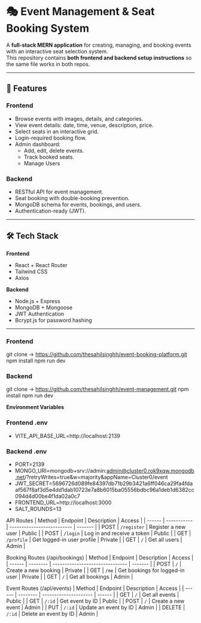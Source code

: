 # 🎭 Event Management & Seat Booking System

A **full-stack MERN application** for creating, managing, and booking events with an interactive seat selection system.  
This repository contains **both frontend and backend setup instructions** so the same file works in both repos.

---

## 📌 Features

### Frontend

- Browse events with images, details, and categories.
- View event details: date, time, venue, description, price.
- Select seats in an interactive grid.
- Login-required booking flow.
- Admin dashboard:
  - Add, edit, delete events.
  - Track booked seats.
  - Manage Users

### Backend

- RESTful API for event management.
- Seat booking with double-booking prevention.
- MongoDB schema for events, bookings, and users.
- Authentication-ready (JWT).

---

## 🛠 Tech Stack

**Frontend**

- React + React Router
- Tailwind CSS
- Axios

**Backend**

- Node.js + Express
- MongoDB + Mongoose
- JWT Authentication
- Bcrypt.js for password hashing

---

### Frontend

git clone -> https://github.com/thesahilsinghh/event-booking-platform.git
npm install
npm run dev

### Backend

git clone -> https://github.com/thesahilsinghh/event-management.git
npm install
npm run dev

**Environment Variables**

### Frontend .env

- VITE_API_BASE_URL=http://localhost:2139

### Backend .env

- PORT=2139
- MONGO_URI=mongodb+srv://admin:admin@cluster0.rok9xqw.mongodb.net/?retryWrites=true&w=majority&appName=Cluster0/event
- JWT_SECRET=5696726d089fe84397db71b29b3421a6ff046ca29fa4fdaaf567f8af3d5e4dd1dab10723e7a8b6015ba05556bdbc96a1deb1d6382cc094d4d00be4f1da02a0c7
- FRONTEND_URL=http://localhost:3000
- SALT_ROUNDS=13

API Routes
| Method | Endpoint | Description | Access |
| ------ | ----------- | -------------------------- | ------- |
| POST | `/register` | Register a new user | Public |
| POST | `/login` | Log in and receive a token | Public |
| GET | `/profile` | Get logged-in user profile | Private |
| GET | `/` | Get all users | Admin |

Booking Routes (/api/bookings)
| Method | Endpoint | Description | Access |
| ------ | -------- | ------------------------------- | ------- |
| POST | `/` | Create a new booking | Private |
| GET | `/me` | Get bookings for logged-in user | Private |
| GET | `/` | Get all bookings | Admin |

Event Routes (/api/events)
| Method | Endpoint | Description | Access |
| ------ | -------- | --------------------- | ------ |
| GET | `/` | Get all events | Public |
| GET | `/:id` | Get event by ID | Public |
| POST | `/` | Create a new event | Admin |
| PUT | `/:id` | Update an event by ID | Admin |
| DELETE | `/:id` | Delete an event by ID | Admin |
